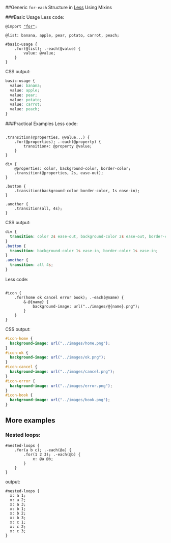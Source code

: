 ##Generic `for-each` Structure in [Less](http://lesscss.org/) Using Mixins

###Basic Usage
Less code:
<pre lang="less"><code>@import <a href="../src/for.less">"for"</a>;

@list: banana, apple, pear, potato, carrot, peach;

#basic-usage {
    .for(@list); .-each(@value) {
        value: @value;
    }
}
</code></pre>

CSS output:
```css
basic-usage {
  value: banana;
  value: apple;
  value: pear;
  value: potato;
  value: carrot;
  value: peach;
}
```

###Practical Examples
Less code:
```less

.transition(@properties, @value...) {
    .for(@properties); .-each(@property) {
        transition+: @property @value;
    }
}

div {
    @properties: color, background-color, border-color;
    .transition(@properties, 2s, ease-out);
}

.button {
    .transition(background-color border-color, 1s ease-in);
}

.another {
    .transition(all, 4s);
}
```
CSS output:
```css
div {
  transition: color 2s ease-out, background-color 2s ease-out, border-color 2s ease-out;
}
.button {
  transition: background-color 1s ease-in, border-color 1s ease-in;
}
.another {
  transition: all 4s;
}
```
Less code:
```less

#icon {
    .for(home ok cancel error book); .-each(@name) {
        &-@{name} {
            background-image: url("../images/@{name}.png");
        }
    }
}
```
CSS output:
```css
#icon-home {
  background-image: url("../images/home.png");
}
#icon-ok {
  background-image: url("../images/ok.png");
}
#icon-cancel {
  background-image: url("../images/cancel.png");
}
#icon-error {
  background-image: url("../images/error.png");
}
#icon-book {
  background-image: url("../images/book.png");
}
```

More examples
---------------------
### Nested loops:

    #nested-loops {
        .for(a b c); .-each(@a) {
            .for(1 2 3); .-each(@b) {
                x: @a @b;
            }
        }
    }

output:

    #nested-loops {
      x: a 1;
      x: a 2;
      x: a 3;
      x: b 1;
      x: b 2;
      x: b 3;
      x: c 1;
      x: c 2;
      x: c 3;
    }
